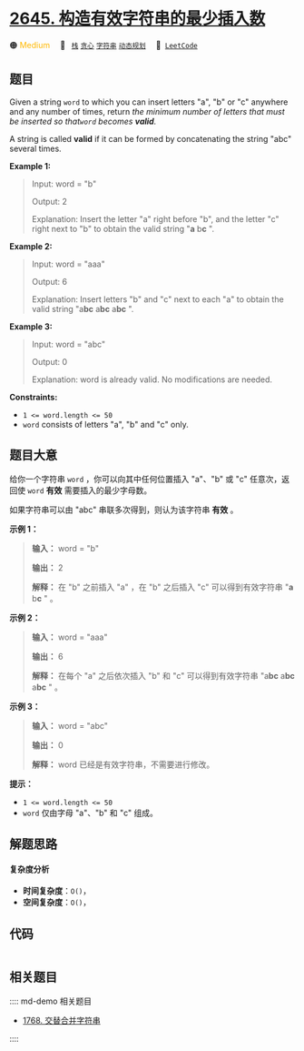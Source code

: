 # [2645. 构造有效字符串的最少插入数](https://leetcode.com/problems/minimum-additions-to-make-valid-string)

🟠 <font color=#ffb800>Medium</font>&emsp; 🔖&ensp; [`栈`](/leetcode/outline/tag/stack.md) [`贪心`](/leetcode/outline/tag/greedy.md) [`字符串`](/leetcode/outline/tag/string.md) [`动态规划`](/leetcode/outline/tag/dynamic-programming.md)&emsp; 🔗&ensp;[`LeetCode`](https://leetcode.com/problems/minimum-additions-to-make-valid-string)


## 题目

Given a string `word` to which you can insert letters "a", "b" or "c" anywhere
and any number of times, return _the minimum number of letters that must be
inserted so that`word` becomes **valid**._

A string is called **valid** if it can be formed by concatenating the string
"abc" several times.



**Example 1:**

> Input: word = "b"
> 
> Output: 2
> 
> Explanation: Insert the letter "a" right before "b", and the letter "c" right next to "b" to obtain the valid string "**a** b**c** ".

**Example 2:**

> Input: word = "aaa"
> 
> Output: 6
> 
> Explanation: Insert letters "b" and "c" next to each "a" to obtain the valid string "a**bc** a**bc** a**bc** ".

**Example 3:**

> Input: word = "abc"
> 
> Output: 0
> 
> Explanation: word is already valid. No modifications are needed. 

**Constraints:**

  * `1 <= word.length <= 50`
  * `word` consists of letters "a", "b" and "c" only. 


## 题目大意

给你一个字符串 `word` ，你可以向其中任何位置插入 "a"、"b" 或 "c" 任意次，返回使 `word` **有效** 需要插入的最少字母数。

如果字符串可以由 "abc" 串联多次得到，则认为该字符串 **有效** 。



**示例 1：**

> 
> 
> 
> 
> 
> **输入：** word = "b"
> 
> **输出：** 2
> 
> **解释：** 在 "b" 之前插入 "a" ，在 "b" 之后插入 "c" 可以得到有效字符串 "**a** b**c** " 。
> 
> 

**示例 2：**

> 
> 
> 
> 
> 
> **输入：** word = "aaa"
> 
> **输出：** 6
> 
> **解释：** 在每个 "a" 之后依次插入 "b" 和 "c" 可以得到有效字符串 "a**bc** a**bc** a**bc** " 。
> 
> 

**示例 3：**

> 
> 
> 
> 
> 
> **输入：** word = "abc"
> 
> **输出：** 0
> 
> **解释：** word 已经是有效字符串，不需要进行修改。 
> 
> 



**提示：**

  * `1 <= word.length <= 50`
  * `word` 仅由字母 "a"、"b" 和 "c" 组成。


## 解题思路

#### 复杂度分析

- **时间复杂度**：`O()`，
- **空间复杂度**：`O()`，

## 代码

```javascript

```

## 相关题目

:::: md-demo 相关题目
- [1768. 交替合并字符串](https://leetcode.com/problems/merge-strings-alternately)

::::
